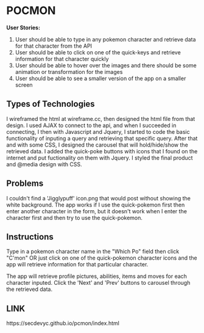 <h1>POCMON</h1>

<b>User Stories:</b>
1. User should be able to type in any pokemon character and retrieve data for that character from the API
2. User should be able to click on one of the quick-keys and retrieve information for that character quickly
3. User should be able to hover over the images and there should be some animation or transformation for the images
4. User should be able to see a smaller version of the app on a smaller screen


<h2>Types of Technologies</h2>
I wireframed the html at wireframe.cc, then designed the html file from that design. 
I used AJAX to connect to the api, and when I succeeded in connecting, I then with Javascript and Jquery, I started to code the basic functionality of inputing a query and retrieving that specific query. After that and with some CSS, I designed the carousel that will hold/hide/show the retrieved data. I added the quick-poke buttons with icons that I found on the internet and put fuctionality on them with Jquery. I styled the final product and @media design with CSS. 

<h2>Problems</h2>
I couldn't find a 'Jigglypuff' icon.png that would post without showing the white background. 
The app works if I use the quick-pokemon first then enter another character in the form, but it doesn't work when I enter the character first and then try to use the quick-pokemon.

<h2>Instructions</h2>
Type in a pokemon character name in the "Which Po" field then click "C'mon"
OR
just click on one of the quick-pokemon character icons and the app will retrieve information for that particular character. 

The app will retrieve profile pictures, abilities, items and moves for each character inputed. Click the 'Next' and 'Prev' buttons to carousel through the retrieved data. 

<h2>LINK</h2>
https://secdevyc.github.io/pcmon/index.html

